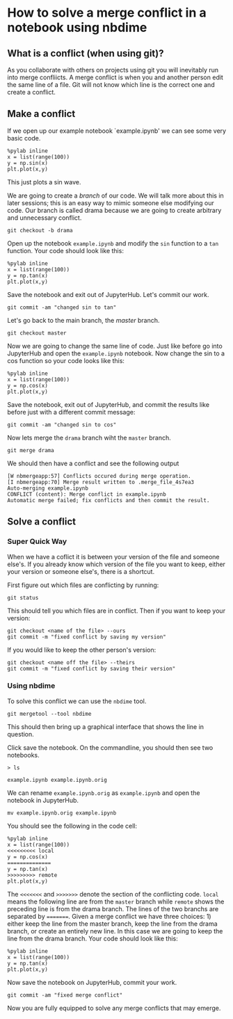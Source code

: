 # How to solve a merge conflict in a notebook using nbdime

## What is a conflict (when using git)?

As you collaborate with others on projects using git you will inevitably
run into merge confliicts. A merge conflict is when you and another person
edit the same line of a file. Git will not know which line is the correct one
and create a conflict.

## Make a conflict

If we open up our example notebook `example.ipynb' we can see some very
basic code.

```
%pylab inline
x = list(range(100))
y = np.sin(x)
plt.plot(x,y)
```
This just plots a sin wave.

We are going to create a *branch* of our code. We will talk more about
this in later sessions; this is an easy way to mimic someone else modifying
our code. Our branch is called drama because we are going to
create arbitrary and unnecessary conflict.

```
git checkout -b drama
```
Open up the notebook `example.ipynb` and modify the `sin` function to
a `tan` function. Your code should look like this:
```
%pylab inline
x = list(range(100))
y = np.tan(x)
plt.plot(x,y)
```
Save the notebook and exit out of JupyterHub.
Let's commit our work.
```
git commit -am "changed sin to tan"
```
Let's go back to the main branch, the *master* branch.
```
git checkout master
```
Now we are going to change the same line of code. Just like before go into
JupyterHub and open the `example.ipynb` notebook. Now change the sin to a
cos function so your code looks like this:
```
%pylab inline
x = list(range(100))
y = np.cos(x)
plt.plot(x,y)
```
Save the notebook, exit out of JupyterHub, and commit the results like
before just with a different commit message:
```
git commit -am "changed sin to cos"
```
Now lets merge the `drama` branch wiht the `master` branch.
```
git merge drama
```
We should then have a conflict and see the following output
```
[W nbmergeapp:57] Conflicts occured during merge operation.
[I nbmergeapp:70] Merge result written to .merge_file_4s7ea3
Auto-merging example.ipynb
CONFLICT (content): Merge conflict in example.ipynb
Automatic merge failed; fix conflicts and then commit the result.
```

## Solve a conflict

### Super Quick Way
When we have a coflict it is between your version of the file
and someone else's. If you already know which version of the
file you want to keep, either your version or someone else's,
there is a shortcut.

First figure out which files are conflicting by running:
```
git status
```
This should tell you which files are in conflict. Then
if you want to keep your version:
```
git checkout <name of the file> --ours
git commit -m "fixed conflict by saving my version"
```

If you would like to keep the other person's version:
```
git checkout <name off the file> --theirs
git commit -m "fixed conflict by saving their version"
```

### Using nbdime

To solve this conflict we can use the `nbdime` tool.
```
git mergetool --tool nbdime
```
This should then bring up a graphical interface that shows the line in
question.

Click save the notebook.
On the commandline, you should then see two notebooks.
```
> ls

example.ipynb example.ipynb.orig
```
We can rename `example.ipynb.orig` as `example.ipynb` and open the notebook
in JupyterHub.
```
mv example.ipynb.orig example.ipynb
```

You should see the following in the code cell:
```
%pylab inline
x = list(range(100))
<<<<<<<<< local
y = np.cos(x)
==============
y = np.tan(x)
>>>>>>>>> remote
plt.plot(x,y)
```
The `<<<<<<<` and `>>>>>>>` denote the section of the conflicting code.
`local` means the following line are from the `master` branch while `remote`
shows the preceding line is from the drama branch. The lines of the two
branchs are separated by `=======`. Given a merge conflict we have three
choices: 1) either keep the line from the master branch, keep the line from
the drama branch, or create an entirely new line. In this case we are going
to keep the line from the drama branch. Your code should look like this:
```
%pylab inline
x = list(range(100))
y = np.tan(x)
plt.plot(x,y)
```
Now save the notebook on JupyterHub, commit your work.
```
git commit -am "fixed merge conflict"
```
Now you are fully equipped to solve any merge conflicts that may emerge.
